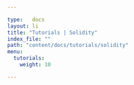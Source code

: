 ```yaml
---

type:   docs
layout: li
title: "Tutorials | Solidity"
index_file: ""
path: "content/docs/tutorials/solidity"
menu:
  tutorials:
    weight: 10

---
```

